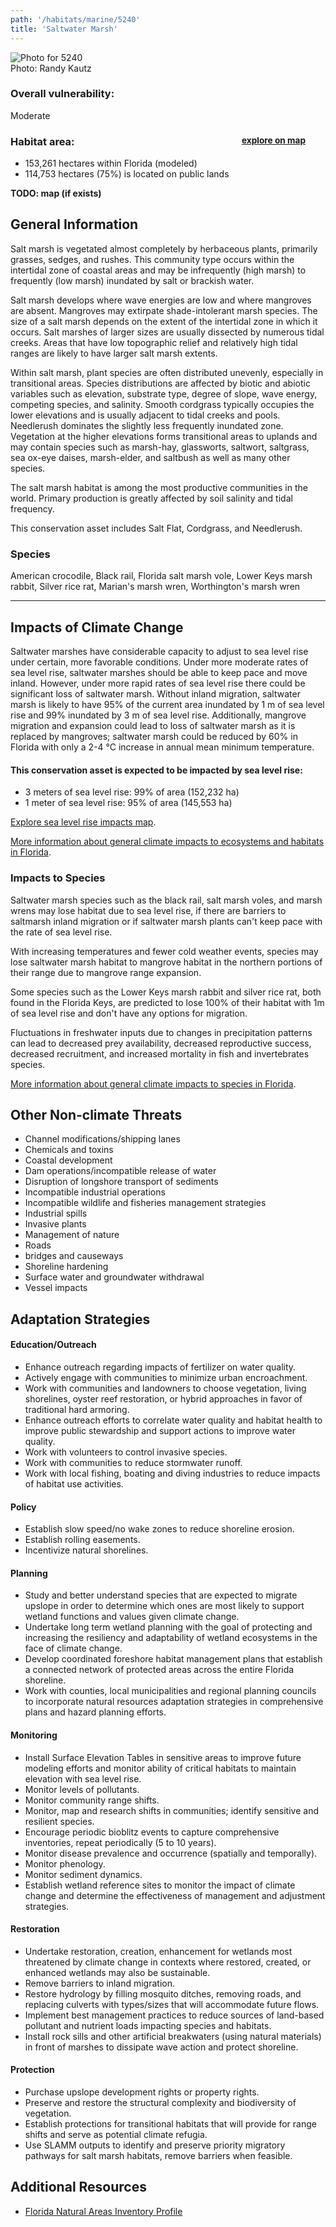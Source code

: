 ```yaml
---
path: '/habitats/marine/5240'
title: 'Saltwater Marsh'
---
```


<content-header icon="saltwater_marsh" title="Saltwater Marsh"></content-header>

<div id="TopSection">

<div class="header-photo"><img src="5240.jpg" alt="Photo for 5240"/>
<figcaption>Photo: Randy Kautz</figcaption></div>

<div>

### Overall vulnerability:

<div class="vulnerability vulnerability-moderate">Moderate</div>

<h3>Habitat area: 
<a href="/habitats/marine/5240/map" style="float:right;font-size:smaller;margin-right: 2rem;">
<fa-icon name="map"></fa-icon>
explore on map
</a>
</h3>

-   153,261 hectares within Florida (modeled)
-   114,753 hectares (75%) is located on public lands

</div>
</div>

**TODO: map (if exists)**

## General Information

Salt marsh is vegetated almost completely by herbaceous plants, primarily grasses, sedges, and rushes. This community type occurs within the intertidal zone of coastal areas and may be infrequently (high marsh) to frequently (low marsh) inundated by salt or brackish water. 

Salt marsh develops where wave energies are low and where mangroves are absent. Mangroves may extirpate shade-intolerant marsh species. The size of a salt marsh depends on the extent of the intertidal zone in which it occurs. Salt marshes of larger sizes are usually dissected by numerous tidal creeks. Areas that have low topographic relief and relatively high tidal ranges are likely to have larger salt marsh extents. 

Within salt marsh, plant species are often distributed unevenly, especially in transitional areas. Species distributions are affected by biotic and abiotic variables such as elevation, substrate type, degree of slope, wave energy, competing species, and salinity. Smooth cordgrass typically occupies the lower elevations and is usually adjacent to tidal creeks and pools. Needlerush dominates the slightly less frequently inundated zone. Vegetation at the higher elevations forms transitional areas to uplands and may contain species such as marsh-hay, glassworts, saltwort, saltgrass, sea ox-eye daises, marsh-elder, and saltbush as well as many other species. 

The salt marsh habitat is among the most productive communities in the world. Primary production is greatly affected by soil salinity and tidal frequency.

This conservation asset includes Salt Flat, Cordgrass, and Needlerush.



### Species

American crocodile, Black rail, Florida salt marsh vole, Lower Keys marsh rabbit, Silver rice rat, Marian's marsh wren, Worthington's marsh wren

<hr />

## Impacts of Climate Change

Saltwater marshes have considerable capacity to adjust to sea level rise under certain, more favorable conditions.  Under more moderate rates of sea level rise, saltwater marshes should be able to keep pace and move inland.  However, under more rapid rates of sea level rise there could be significant loss of saltwater marsh.  Without inland migration, saltwater marsh is likely to have 95% of the current area inundated by 1 m of sea level rise and 99% inundated by 3 m of sea level rise.   Additionally, mangrove migration and expansion could lead to loss of saltwater marsh as it is replaced by mangroves; saltwater marsh could be reduced by 60% in Florida with only a 2-4 °C increase in annual mean minimum temperature.


#### This conservation asset is expected to be impacted by sea level rise:

- 3 meters of sea level rise: 99% of area (152,232 ha)
- 1 meter of sea level rise: 95% of area (145,553 ha)

[Explore sea level rise impacts map](/habitats/marine/5240/map).


[More information about general climate impacts to ecosystems and habitats in Florida](/impacts/habitats).

### Impacts to Species

Saltwater marsh species such as the black rail, salt marsh voles, and marsh wrens may lose habitat due to sea level rise, if there are barriers to saltmarsh inland migration or if saltwater marsh plants can't keep pace with the rate of sea level rise.  

With increasing temperatures and fewer cold weather events, species may lose saltwater marsh habitat to mangrove habitat in the northern portions of their range due to mangrove range expansion.  

Some species such as the Lower Keys marsh rabbit and silver rice rat, both found in the Florida Keys, are predicted to lose 100% of their habitat with 1m of sea level rise and don't have any options for migration.  

Fluctuations in freshwater inputs due to changes in precipitation patterns can lead to decreased prey availability, decreased reproductive success, decreased recruitment, and increased mortality in fish and invertebrates species.

[More information about general climate impacts to species in Florida](/impacts/species).

## Other Non-climate Threats

-	Channel modifications/shipping lanes
-	Chemicals and toxins
-	Coastal development
-	Dam operations/incompatible release of water
-	Disruption of longshore transport of sediments
-	Incompatible industrial operations
-	Incompatible wildlife and fisheries management strategies
-	Industrial spills
-	Invasive plants
-	Management of nature
-	Roads
-	bridges and causeways
-	Shoreline hardening
-	Surface water and groundwater withdrawal
-	Vessel impacts


## Adaptation Strategies

#### Education/Outreach

- Enhance outreach regarding impacts of fertilizer on water quality.
- Actively engage with communities to minimize urban encroachment.
- Work with communities and landowners to choose vegetation, living shorelines, oyster reef restoration, or hybrid approaches in favor of traditional hard armoring.
- Enhance outreach efforts to correlate water quality and habitat health to improve public stewardship and support actions to improve water quality.
- Work with volunteers to control invasive species.
- Work with communities to reduce stormwater runoff.
- Work with local fishing, boating and diving industries to reduce impacts of habitat use activities.


#### Policy

- Establish slow speed/no wake zones to reduce shoreline erosion.
- Establish rolling easements.
- Incentivize natural shorelines.


#### Planning

- Study and better understand species that are expected to migrate upslope in order to determine which ones are most likely to support wetland functions and values given climate change.
- Undertake long term wetland planning with the goal of protecting and increasing the resiliency and adaptability of wetland ecosystems in the face of climate change.
- Develop coordinated foreshore habitat management plans that establish a connected network of protected areas across the entire Florida shoreline.
- Work with counties, local municipalities and regional planning councils to incorporate natural resources adaptation strategies in comprehensive plans and hazard planning efforts.


#### Monitoring

- Install Surface Elevation Tables in sensitive areas to improve future modeling efforts and monitor ability of critical habitats to maintain elevation with sea level rise.
- Monitor levels of pollutants.
- Monitor community range shifts.
- Monitor, map and research shifts in communities; identify sensitive and resilient species.
- Encourage periodic bioblitz events to capture comprehensive inventories, repeat periodically (5 to 10 years).
- Monitor disease prevalence and occurrence (spatially and temporally).
- Monitor phenology.
- Monitor sediment dynamics.
- Establish wetland reference sites to monitor the impact of climate change and determine the effectiveness of management and adjustment strategies.


#### Restoration

- Undertake restoration, creation, enhancement for wetlands most threatened by climate change in contexts where restored, created, or enhanced wetlands may also be sustainable.
- Remove barriers to inland migration.
- Restore hydrology by filling mosquito ditches, removing roads, and replacing culverts with types/sizes that will accommodate future flows.
- Implement best management practices to reduce sources of land-based pollutant and nutrient loads impacting species and habitats.
- Install rock sills and other artificial breakwaters (using natural materials) in front of marshes to dissipate wave action and protect shoreline.


#### Protection

- Purchase upslope development rights or property rights.
- Preserve and restore the structural complexity and biodiversity of vegetation.
- Establish protections for transitional habitats that will provide for range shifts and serve as potential climate refugia.
- Use SLAMM outputs to identify and preserve priority migratory pathways for salt marsh habitats, remove barriers when feasible.




## Additional Resources

 - [Florida Natural Areas Inventory Profile](http://www.fnai.org/PDF/NC/Salt_Marsh_Final_2010.pdf)
